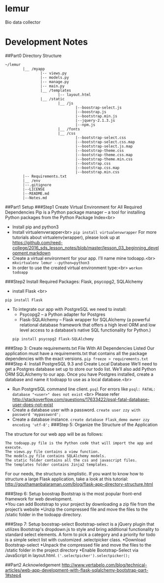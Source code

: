# lemur
Bio data collector
# Development Notes
##Part0 Directory Structure
```
~/lemur
        |__ /myapp
                |-- views.py
                |-- models.py
                |-- manage.py
                |-- main.py
                |__ /templates
                        |-- layout.html
                |__ /static
                        |__ /js
                                |--boostrap-select.js
                                |--boostrap.js
                                |--bootstrap.min.js
                                |--jquery-2.1.3.js
                                |--npm.js
                        |__ /fonts
                        |__ /css
                                |--bootstrap-select.css   
                                |--bootstrap-select.css.map
                                |--bootstrap-select.js.map
                                |--bootstrap-theme.css
                                |--bootstrap-theme.css.map
                                |--bootstrap-theme.min.css
                                |--bootstrap.css
                                |--bootstrap.css.map
                                |--bootstrap.min.css                     
        |-- Requirements.txt
        |__ /env
        |--.gitignore
        |--LICENSE
        |--README.md
        |--Notes.md

```

##Part1 Setup
###Step1 Create Virtual Environment for All Required Dependencies
Pip is a Python package manager – a tool for installing Python packages from the Python Package Index<br\>
* Install pip and python3
* Install virtualenvwrapper<br\>
``` pip install virtualenvwrapper ```
For more tutorials about virtualenv(wrapper), please look up at https://github.com/reed-college/2016_sds_lesson_notes/blob/master/lesson_03_beginning_development.markdown
* Create a virtual environment for your app. I’ll name mine todoapp.<br\>
``` mkvirtualenv lemur --python=python3```
* In order to use the created virtual environment type:<br\>
``` workon todoapp ```


###Step2 Install Required Packages: Flask, psycopg2, SQLAlchemy
* install Flask <br\>
```
pip install Flask
```
* To integrate our app with PostgreSQL we need to install:
	* Psycopg2 – a Python adapter for Postgres
	* Flask-SQLAlchemy – Flask wrapper for SQLAlchemy (a powerful relational database framework that offers a high level ORM and low level access to a database’s native SQL functionality for Python.)
	```
	pip install psycopg2 Flask-SQLAlchemy
	```
###Step 3: Create requirements.txt File With All Dependencies Listed
Our application must have a requirements.txt that contains all the package dependencies with the exact versions.
```pip freeze > requirements.txt```
###Step 4: Install PostgreSQL 9.3 and Create Local Database
We’ll need to get a Postgres database set up to store our todo list. We’ll also add Python ORM SQLAlchemy to our app. Once you have Postgres installed, create a database and name it todoapp to use as a local database.<br\>
* Run PostgreSQL command line client.
```psql```
For errors like ```psql: FATAL:  database "<user>" does not exist``` <br\>
Please refer http://stackoverflow.com/questions/17633422/psql-fatal-database-user-does-not-exist
* Create a database user with a password.
``` create user zzy with password 'mypassword'; ```
* Create a database instance.
``` create database Flask_demo owner zzy encoding 'utf-8'; ```
###Step 5: Organize the Structure of the Application

The structure for our web app will be as follows:
```
The todoapp.py file is the Python code that will import the app and execute.
The views.py file contains a view function.
The models.py file contains SQLAlchemy models.
The static folder contains all the css and javascript files.
The templates folder contains Jinja2 templates.
```
For our needs, the structure is simplistic. If you want to know how to structure a large Flask application, take a look at this tutorial: http://gouthamanbalaraman.com/blog/flask-app-directory-structure.html

###Step 6: Setup boostrap
Bootstrap is the most popular front-end framework for web development.<br/>
*You can add Bootstrap to your project by downloading a zip file from the project’s website
*Unzip the compressed file and move the files to the /static folder in the todoapp directory.

###Step 7: Setup boostrap-select
Bootstrap-select is a jQuery plugin that utilizes Bootstrap's dropdown.js to style and bring additional functionality to standard select elements. A form to pick a category and a priority for todo is a simple select list with customized .selectpicker class.
*Download Bootstrap-select
*Unpack the compressed file and move the files to the /static folder in the project directory
*Enable Bootstrap-Select via JavaScript in layout.html.
```('.selectpicker').selectpicker();```


##Part2 Acknowledgement
http://www.vertabelo.com/blog/technical-articles/web-app-development-with-flask-sqlalchemy-bootstrap-part-1#step4

